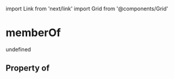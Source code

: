 import Link from 'next/link'
import Grid from '@components/Grid'

# memberOf

undefined

## Property of



